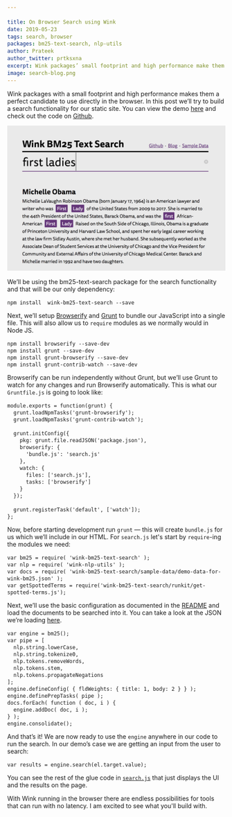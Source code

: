 ```yaml
---

title: On Browser Search using Wink
date: 2019-05-23
tags: search, browser
packages: bm25-text-search, nlp-utils
author: Prateek
author_twitter: prtksxna
excerpt: Wink packages’ small footprint and high performance make them a perfect candidate to use directly in the browser. In this post we’ll try to build a search functionality for our static site.
image: search-blog.png
---
```


Wink packages with a small footprint and high performance makes them a perfect candidate to use directly in the browser. In this post we’ll try to build a search functionality for our static site. You can view the demo [here](https://winkjs.org/showcase-bm25-text-search/) and check out the code on [Github](https://github.com/winkjs/showcase-bm25-text-search/).

<a href="https://winkjs.org/showcase-bm25-text-search/"><img src="/images/search-blog.png"></a>

We’ll be using the bm25-text-search package for the search functionality and that will be our only dependency:


<pre><code class="bash">npm install  wink-bm25-text-search --save</code></pre>

Next, we’ll setup [Browserify](http://browserify.org/) and [Grunt](https://gruntjs.com/) to bundle our JavaScript into a single file. This will also allow us to `require` modules as we normally would in Node JS.

<pre><code class="bash">npm install browserify --save-dev
npm install grunt --save-dev
npm install grunt-browserify --save-dev
npm install grunt-contrib-watch --save-dev</code></pre>


Browserify can be run independently without Grunt, but we’ll use Grunt to watch for any changes and run Browserify automatically. This is what our `Gruntfile.js` is going to look like:


<pre><code class="javascript">module.exports = function(grunt) {
  grunt.loadNpmTasks('grunt-browserify');
  grunt.loadNpmTasks('grunt-contrib-watch');

  grunt.initConfig({
    pkg: grunt.file.readJSON('package.json'),
    browserify: {
      'bundle.js': 'search.js'
    },
    watch: {
      files: ['search.js'],
      tasks: ['browserify']
    }
  });

  grunt.registerTask('default', ['watch']);
};</code></pre>


Now, before starting development run `grunt` — this will create `bundle.js` for us which we’ll include in our HTML. For `search.js` let's start by `require`-ing the modules we need:

<pre><code class="javascript">var bm25 = require( 'wink-bm25-text-search' );
var nlp = require( 'wink-nlp-utils' );
var docs = require( 'wink-bm25-text-search/sample-data/demo-data-for-wink-bm25.json' );
var getSpottedTerms = require('wink-bm25-text-search/runkit/get-spotted-terms.js');</code></pre>


Next, we’ll use the basic configuration as documented in the [README](https://github.com/winkjs/wink-bm25-text-search#wink-bm25-text-search) and load the documents to be searched into it. You can take a look at the JSON we’re loading [here](https://github.com/winkjs/wink-bm25-text-search/blob/master/sample-data/demo-data-for-wink-bm25.json).

<pre><code class="javascript">var engine = bm25();
var pipe = [
  nlp.string.lowerCase,
  nlp.string.tokenize0,
  nlp.tokens.removeWords,
  nlp.tokens.stem,
  nlp.tokens.propagateNegations
];
engine.defineConfig( { fldWeights: { title: 1, body: 2 } } );
engine.definePrepTasks( pipe );
docs.forEach( function ( doc, i ) {
  engine.addDoc( doc, i );
} );
engine.consolidate();</code></pre>

And that’s it! We are now ready to use the `engine` anywhere in our code to run the search. In our demo’s case we are getting an input from the user to search:

<pre><code class="javascript">var results = engine.search(el.target.value);</code></pre>

You can see the rest of the glue code in [`search.js`](https://github.com/winkjs/showcase-bm25-text-search/blob/master/search.js#L37) that just displays the UI and the results on the page.

With Wink running in the browser there are endless possibilities for tools that can run with no latency. I am excited to see what you'll build with.
